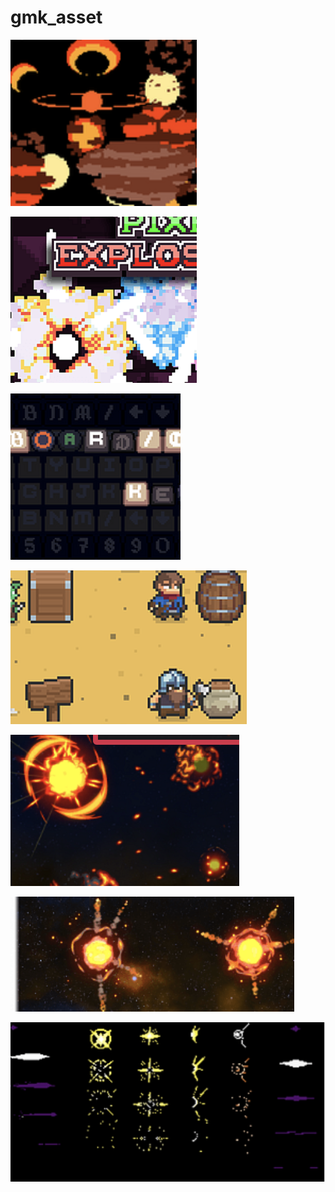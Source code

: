 # gmk_asset
[![explosion](../khongphaicainay/other/explosion.png)](https://ansimuz.itch.io/explosion-animations-pack)  
  
[![explosion2](../khongphaicainay/other/explosion2.png)](https://untiedgames.itch.io/five-free-pixel-explosions)  

[![keyboard](../khongphaicainay/other/keyboard.png)](https://hyohnoo.itch.io/keyboard-controller-keys)  

[![destruct](../khongphaicainay/other/destruct.png)](https://elthen.itch.io/pixel-art-destructible-objects)  
  
[![explosion](../khongphaicainay/other/explosion3.png)](https://sinestesia.itch.io/2d-explosions-animations)  
 
[![explosion](../khongphaicainay/other/explosion4.png)](https://sinestesia.itch.io/free-2d-explosion-animations-2)  

[![battle](../khongphaicainay/other/battle.png)](https://pimen.itch.io/pixel-battle-effects)  

